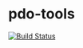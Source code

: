 # pdo-tools
[![Build Status](https://travis-ci.org/moccalotto/pdo-tools.svg?branch=0.2)](https://travis-ci.org/moccalotto/pdo-tools)
